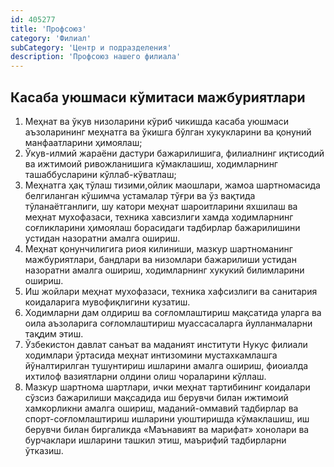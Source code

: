 ```yaml
---
id: 405277
title: 'Профсоюз'
category: 'Филиал'
subCategory: 'Центр и подразделения'
description: 'Профсоюз нашего филиала'
---
```


## Касаба уюшмаси кўмитаси мажбуриятлари

1. Меҳнат ва ўкув низоларини кўриб чикишда касаба уюшмаси аъзоларининг меҳнатга ва ўкишга бўлган хукукларини ва қонуний манфаатларини ҳимоялаш;
2. Ўкув-илмий жараёни дастури бажарилишига, филиалнинг иқтисодий ва ижтимоий ривожланишига кўмаклашиш, ходимларнинг ташаббусларини кўллаб-кўватлаш;
3. Меҳнатга ҳақ тўлаш тизими,ойлик маошлари, жамоа шартномасида белгиланган кўшимча устамалар тўғри ва ўз вақтида тўланаётганлиги, шу катори меҳнат шароитларини яхшилаш ва меҳнат мухофазаси, техника хавсизлиги хамда ходимларнинг соғликларини ҳимоялаш борасидаги тадбирлар бажарилишини устидан назоратни амалга ошириш.
4. Меҳнат қонунчилигига риоя килиниши, мазкур шартноманинг мажбуриятлари, бандлари ва низомлари бажарилиши устидан назоратни амалга ошириш, ходимларнинг хукукий билимларини ошириш.
5. Иш жойлари меҳнат мухофазаси, техника хафсизлиги ва санитария коидаларига мувофиқлигини кузатиш.
6. Ходимларни дам олдириш ва соғломлаштириш мақсатида уларга ва оила аъзоларига соғломлаштириш муассасаларга йулланмаларни тақдим этиш.
7. Ўзбекистон давлат санъат ва маданият институти Нукус филиали ходимлари ўртасида меҳнат интизомини мустахкамлашга йўналтирилган тушунтириш ишларини амалга ошириш, фиоиалда ихтилоф вазиятларни  олдини олиш чораларини кўллаш.
8. Мазкур шартнома шартлари, ички меҳнат тартибининг коидалари сўзсиз бажарилиши мақсадида иш берувчи билан ижтимоий хамкорликни амалга ошириш, маданий-оммавий тадбирлар ва спорт-соғломлаштириш ишларини уюштиришда кўмаклашиш, иш берувчи билан биргаликда «Маънавият ва марифат» хонолари ва бурчаклари ишларини ташкил этиш, маърифий тадбирларни ўтказиш.
